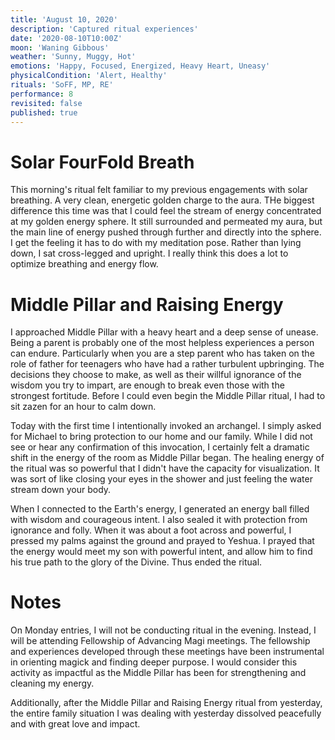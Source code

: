 ```yaml
---
title: 'August 10, 2020'
description: 'Captured ritual experiences'
date: '2020-08-10T10:00Z'
moon: 'Waning Gibbous'
weather: 'Sunny, Muggy, Hot'
emotions: 'Happy, Focused, Energized, Heavy Heart, Uneasy'
physicalCondition: 'Alert, Healthy'
rituals: 'SoFF, MP, RE'
performance: 8
revisited: false
published: true
---
```


# Solar FourFold Breath

This morning's ritual felt familiar to my previous engagements with solar breathing. A very clean, energetic golden charge to the aura. THe biggest difference this time was that I could feel the stream of energy concentrated at my golden energy sphere. It still surrounded and permeated my aura, but the main line of energy pushed through further and directly into the sphere. I get the feeling it has to do with my meditation pose. Rather than lying down, I sat cross-legged and upright. I really think this does a lot to optimize breathing and energy flow.

# Middle Pillar and Raising Energy

I approached Middle Pillar with a heavy heart and a deep sense of unease. Being a parent is probably one of the most helpless experiences a person can endure. Particularly when you are a step parent who has taken on the role of father for teenagers who have had a rather turbulent upbringing. The decisions they choose to make, as well as their willful ignorance of the wisdom you try to impart, are enough to break even those with the strongest fortitude. Before I could even begin the Middle Pillar ritual, I had to sit zazen for an hour to calm down.

Today with the first time I intentionally invoked an archangel. I simply asked for Michael to bring protection to our home and our family. While I did not see or hear any confirmation of this invocation, I certainly felt a dramatic shift in the energy of the room as Middle Pillar began. The healing energy of the ritual was so powerful that I didn't have the capacity for visualization. It was sort of like closing your eyes in the shower and just feeling the water stream down your body.

When I connected to the Earth's energy, I generated an energy ball filled with wisdom and courageous intent. I also sealed it with protection from ignorance and folly. When it was about a foot across and powerful, I pressed my palms against the ground and prayed to Yeshua. I prayed that the energy would meet my son with powerful intent, and allow him to find his true path to the glory of the Divine. Thus ended the ritual.

# Notes

On Monday entries, I will not be conducting ritual in the evening. Instead, I will be attending Fellowship of Advancing Magi meetings. The fellowship and experiences developed through these meetings have been instrumental in orienting magick and finding deeper purpose. I would consider this activity as impactful as the Middle Pillar has been for strengthening and cleaning my energy.

Additionally, after the Middle Pillar and Raising Energy ritual from yesterday, the entire family situation I was dealing with yesterday dissolved peacefully and with great love and impact.